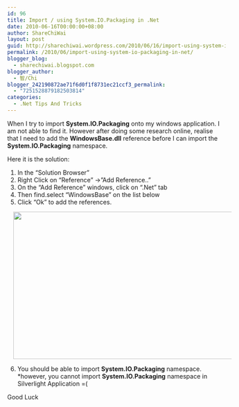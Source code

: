 ```yaml
---
id: 96
title: Import / using System.IO.Packaging in .Net
date: 2010-06-16T00:00:00+08:00
author: ShareChiWai
layout: post
guid: http://sharechiwai.wordpress.com/2010/06/16/import-using-system-io-packaging-in-net
permalink: /2010/06/import-using-system-io-packaging-in-net/
blogger_blog:
  - sharechiwai.blogspot.com
blogger_author:
  - 智/Chi
blogger_242190872ae71f6d0f1f8731ec21ccf3_permalink:
  - "7251528879182503814"
categories:
  - .Net Tips And Tricks
---
```

When I try to import **System.IO.Packaging** onto my windows application. I am not able to find it. However after doing some research online, realise that I need to add the **WindowsBase.dll** reference before I can import the **System.IO.Packaging** namespace.

Here it is the solution:  
1) In the &#8220;Solution Browser&#8221;  
2) Right Click on &#8220;Reference&#8221; ->&#8221;Add Reference..&#8221;  
3) On the &#8220;Add Reference&#8221; windows, click on &#8220;.Net&#8221; tab  
4) Then find.select &#8220;WindowsBase&#8221; on the list below  
5) Click &#8220;Ok&#8221; to add the references.

<div class="separator" style="clear:both;text-align:center;">
  <a href="https://i2.wp.com/oldblog.sharechiwai.com/wp-content/uploads/2010/08/windowsbase.png" style="margin-left:1em;margin-right:1em;"><img border="0" height="340" src="https://i2.wp.com/oldblog.sharechiwai.com/wp-content/uploads/2010/08/windowsbase.png?resize=625%2C340" width="625" data-recalc-dims="1" /></a>
</div>

6) You should be able to import **System.IO.Packaging** namespace.  
*however, you cannot import **System.IO.Packaging** namespace in Silverlight Application =( 

Good Luck